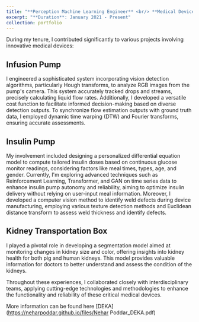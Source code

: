 ```yaml
---
title: "**Perception Machine Learning Engineer** <br/> **Medical Devices** <br/> DEKA Research and Development Corporation"
excerpt: "**Duration**: January 2021 - Present"
collection: portfolio
---
```


During my tenure, I contributed significantly to various projects involving innovative medical devices:

## Infusion Pump
I engineered a sophisticated system incorporating vision detection algorithms, particularly Hough transforms, to analyze RGB images from the pump's camera. This system accurately tracked drops and streams, precisely calculating liquid flow rates. Additionally, I developed a versatile cost function to facilitate informed decision-making based on diverse detection outputs. To synchronize flow estimation outputs with ground truth data, I employed dynamic time warping (DTW) and Fourier transforms, ensuring accurate assessments.

## Insulin Pump
My involvement included designing a personalized differential equation model to compute tailored insulin doses based on continuous glucose monitor readings, considering factors like meal times, types, age, and gender. Currently, I'm exploring advanced techniques such as Reinforcement Learning, Transformer, and GAN on time series data to enhance insulin pump autonomy and reliability, aiming to optimize insulin delivery without relying on user-input meal information. Moreover, I developed a computer vision method to identify weld defects during device manufacturing, employing various texture detection methods and Euclidean distance transform to assess weld thickness and identify defects.

## Kidney Transportation Box
I played a pivotal role in developing a segmentation model aimed at monitoring changes in kidney size and color, offering insights into kidney health for both pig and human kidneys. This model provides valuable information for doctors to better understand and assess the condition of the kidneys.

Throughout these experiences, I collaborated closely with interdisciplinary teams, applying cutting-edge technologies and methodologies to enhance the functionality and reliability of these critical medical devices.

More information can be found here [DEKA](https://neharpoddar.github.io/files/Nehar Poddar_DEKA.pdf)